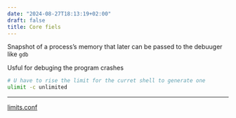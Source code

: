 ```yaml
---
date: "2024-08-27T18:13:19+02:00"
draft: false
title: Core fiels
---
```


Snapshot of a process’s memory that later can be passed to the debuuger
like `gdb`

Usful for debuging the program crashes

``` bash
# U have to rise the limit for the curret shell to generate one
ulimit -c unlimited
```

------------------------------------------------------------------------

[limits.conf](/limits.conf.md#core-files)
